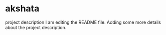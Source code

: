 # akshata
 project description
I am editing the README file. Adding some more details about the project description.
